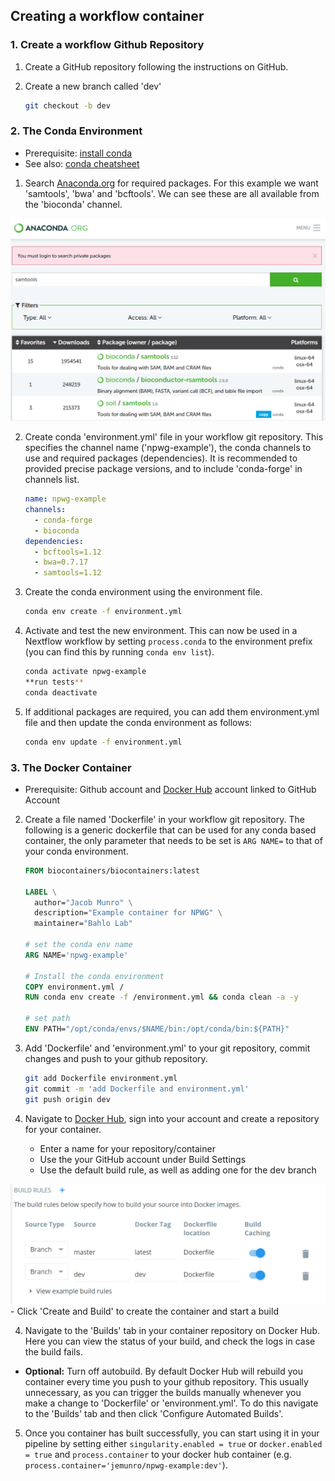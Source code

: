 
## Creating a workflow container

### 1. Create a workflow Github Repository
1. Create a GitHub repository following the instructions on GitHub.  
2. Create a new branch called 'dev'

    ```sh
    git checkout -b dev
    ```

### 2. The Conda Environment

* Prerequisite: [install conda](https://docs.conda.io/en/latest/miniconda.html)  
* See also: [conda cheatsheet](https://docs.conda.io/projects/conda/en/4.6.0/_downloads/52a95608c49671267e40c689e0bc00ca/conda-cheatsheet.pdf)

1. Search [Anaconda.org](https://anaconda.org/) for required packages. For this example we want 'samtools', 'bwa' and 'bcftools'. We can see these are all available from the 'bioconda'   channel.  
<img src="figs/anaconda_search.png" width="672" />  

2. Create conda 'environment.yml' file in your workflow git repository. This specifies the channel name ('npwg-example'), the conda channels to use and required packages (dependencies). It is recommended to provided precise package versions, and to include 'conda-forge' in channels list. 

    ```YAML
    name: npwg-example
    channels:
      - conda-forge
      - bioconda
    dependencies:
      - bcftools=1.12
      - bwa=0.7.17
      - samtools=1.12
    ```

3. Create the conda environment using the environment file.

    ```sh
    conda env create -f environment.yml
    ```

4. Activate and test the new environment. This can now be used in a Nextflow workflow by setting `process.conda` to the environment prefix (you can find this by running `conda env list`).

    ```sh
    conda activate npwg-example
    **run tests**
    conda deactivate
    ```

5. If additional packages are required, you can add them environment.yml file and then update the conda environment as follows:

    ```sh
    conda env update -f environment.yml
    ```

### 3. The Docker Container

* Prerequisite: Github account and [Docker Hub](https://hub.docker.com/) account linked to GitHub Account

2. Create a file named 'Dockerfile' in your workflow git repository. The following is a generic dockerfile that can be used for any conda based container, the only parameter that needs to be set is `ARG NAME=` to that of your conda environment.

    ```dockerfile
    FROM biocontainers/biocontainers:latest
    
    LABEL \
      author="Jacob Munro" \
      description="Example container for NPWG" \
      maintainer="Bahlo Lab"
    
    # set the conda env name
    ARG NAME='npwg-example'
    
    # Install the conda environment
    COPY environment.yml /
    RUN conda env create -f /environment.yml && conda clean -a -y
    
    # set path
    ENV PATH="/opt/conda/envs/$NAME/bin:/opt/conda/bin:${PATH}"
    ```
2. Add 'Dockerfile' and 'environment.yml' to your git repository, commit changes and push to your github repository.

    ```sh
    git add Dockerfile environment.yml
    git commit -m 'add Dockerfile and environment.yml'
    git push origin dev
    ```
3. Navigate to [Docker Hub](https://hub.docker.com/), sign into your account and create a repository for your container.
    - Enter a name for your repository/container
    - Use the your GitHub account under Build Settings
    - Use the default build rule, as well as adding one for the dev branch
<img src="figs/build_rules.png" width="672" />
    - Click 'Create and Build' to create the container and start a build
    
4. Navigate to the 'Builds' tab in your container repository on Docker Hub. Here you can view the status of your build, and check the logs in case the build fails.
  - **Optional:** Turn off autobuild. By default Docker Hub will rebuild you container every time you push to your github repository. This usually unnecessary, as you can trigger the builds manually whenever you make a change to 'Dockerfile' or 'environment.yml'. To do this navigate to the 'Builds' tab and then click 'Configure Automated Builds'.
  
5. Once you container has built successfully, you can start using it in your pipeline by setting either `singularity.enabled = true` or `docker.enabled = true` and `process.container` to your docker hub container (e.g. `process.container='jemunro/npwg-example:dev'`).
      


    
